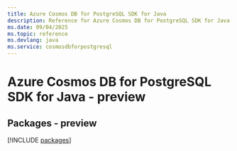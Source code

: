 ```yaml
---
title: Azure Cosmos DB for PostgreSQL SDK for Java
description: Reference for Azure Cosmos DB for PostgreSQL SDK for Java
ms.date: 09/04/2025
ms.topic: reference
ms.devlang: java
ms.service: cosmosdbforpostgresql
---
```

# Azure Cosmos DB for PostgreSQL SDK for Java - preview
## Packages - preview
[!INCLUDE [packages](cosmos-db-for-postgresql-index.md)]